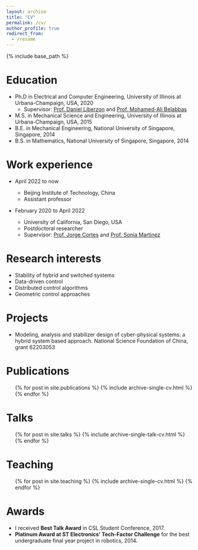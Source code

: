 ```yaml
---
layout: archive
title: "CV"
permalink: /cv/
author_profile: true
redirect_from:
  - /resume
---
```


{% include base_path %}

Education
======
* Ph.D in Electrical and Computer Engineering, University of Illinois at Urbana-Champaign, USA, 2020
  * Supervisor: <a href="http://liberzon.csl.illinois.edu/"> Prof. Daniel Liberzon</a> and <a href="https://publish.illinois.edu/belabbas/"> Prof. Mohamed-Ali Belabbas</a>
* M.S. in Mechanical Science and Engineering, University of Illinois at Urbana-Champaign, USA, 2015
* B.E. in Mechanical Engineering, National University of Singapore, Singapore, 2014
* B.S. in Mathematics, National University of Singapore, Singapore, 2014

Work experience
======
* April 2022 to now
  * Beijing Institute of Technology, China
  * Assistant professor

* February 2020 to April 2022
  * University of California, San Diego, USA
  * Postdoctoral researcher
  * Supervisor: <a href="http://carmenere.ucsd.edu/jorge/">Prof. Jorge Cortes</a> and <a href="http://nodes.ucsd.edu/sonia/">Prof. Sonia Martinez</a>
  
Research interests
======
* Stability of hybrid and switched systems
* Data-driven control
* Distributed control algorithms
* Geometric control approaches

Projects
======
* Modeling, analysis and stabilizer design of cyber-physical systems: a hybrid system based approach. National Science Foundation of China, grant 62203053

Publications
======
  <ul>{% for post in site.publications %}
    {% include archive-single-cv.html %}
  {% endfor %}</ul>
  
Talks
======
  <ul>{% for post in site.talks %}
    {% include archive-single-talk-cv.html %}
  {% endfor %}</ul>
  
Teaching
======
  <ul>{% for post in site.teaching %}
    {% include archive-single-cv.html %}
  {% endfor %}</ul>
  
Awards
======

* I received <strong>Best Talk Award</strong> in CSL Student Conference, 2017.
* <strong>Platinum Award at ST Electronics&#39; Tech-Factor Challenge</strong> for the best undergraduate final year project in robotics, 2014.

